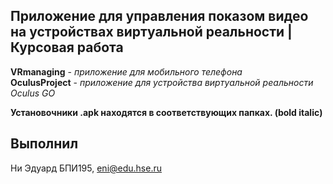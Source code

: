## Приложение для управления показом видео на устройствах виртуальной реальности | Курсовая работа

**VRmanaging** - _приложение для мобильного телефона_  
**OculusProject** - _приложение для устройства виртуальной реальности Oculus GO_    
  
__Установочники .apk находятся в соответствующих папках. (bold italic)__
## Выполнил  
Ни Эдуард БПИ195, eni@edu.hse.ru
